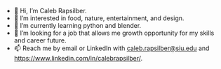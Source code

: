 - 👋 Hi, I’m Caleb Rapsilber.
- 👀 I’m interested in food, nature, entertainment, and design.
- 🌱 I’m currently learning python and blender.
- 💞️ I’m looking for a job that allows me growth opportunity for my skills and career future.
- 📫 Reach me by email or LinkedIn with caleb.rapsilber@siu.edu and https://www.linkedin.com/in/calebrapsilber/.

<!---
Rapsilber/Rapsilber is a ✨ special ✨ repository because its `README.md` (this file) appears on your GitHub profile.
You can click the Preview link to take a look at your changes.
--->
